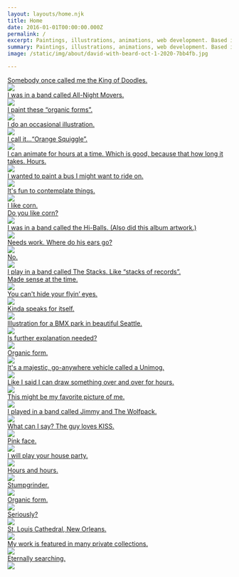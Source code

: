 ```yaml
---
layout: layouts/home.njk
title: Home
date: 2016-01-01T00:00:00.000Z
permalink: /
excerpt: Paintings, illustrations, animations, web development. Based in New Orleans, Louisiana.
summary: Paintings, illustrations, animations, web development. Based in New Orleans, Louisiana.
image: /static/img/about/david-with-beard-oct-1-2020-7bb4fb.jpg

---
```


<div class="grid-home">

<div class="grid-square">
<a href="/animations/">
  <div class="overlay">Somebody once called me the King of Doodles.</div>
  <img src="/static/img/homepage-featured/160628_waver_600.gif"></a></div>
<div class="grid-square">
  <a href="/tags/all-night-movers/">
  <div class="overlay">I was in a band called All-Night Movers.</div>
  <img src="/static/img/homepage-featured/all-night-movers-cover-aug-3-2002.jpg"></a></div>
<div class="grid-square">
<a href="/tags/paintings/">
  <div class="overlay">I paint these &ldquo;organic forms&rdquo;.</div>
  <img src="/static/img/homepage-featured/organicforms.jpg"></a></div>
<div class="grid-square">
<a href="/illustrations/">
  <div class="overlay">I do an occasional illustration.</div>
  <img src="/static/img/homepage-featured/baggyfinal.jpg"></a></div>
<div class="grid-square">
  <a href="/paintings/">
  <div class="overlay">I call it...&ldquo;Orange Squiggle&rdquo;.</div>
  <img src="/static/img/homepage-featured/orangesquiggle02-edit.jpg"></a></div>
<div class="grid-square">
  <a href="/animations/">
  <div class="overlay">I can animate for hours at a time. Which is good, because that how long it takes. Hours.</div>
  <img src="/static/img/homepage-featured/bunnyface-jan-10-2021.gif"></a></div>
<div class="grid-square">
<a href="/paintings/">
  <div class="overlay">I wanted to paint a bus I might want to ride on.</div>
  <img src="/static/img/homepage-featured/bus-painting-sep-24-2019.jpg"></a></div>
<div class="grid-square">
  <a href="/paintings/">
  <div class="overlay">It's fun to contemplate things.</div>
  <img src="/static/img/homepage-featured/bottlecap.jpg"></a></div>
<div class="grid-square">
  <a href="/paintings/">
  <div class="overlay">I like corn.<br>Do you like corn?</div>
  <img src="/static/img/homepage-featured/cornmanreadyfortheworld.jpg"></a></div>
<div class="grid-square">
  <a href="/tags/hi-balls/">
  <div class="overlay">I was in a band called the Hi-Balls. (Also did this album artwork.)</div>
  <img src="/static/img/homepage-featured/coverLoveMusic.jpg"></a></div>
<div class="grid-square">
  <a href="/tags/animations/">
  <div class="overlay">Needs work. Where do his ears go?</div>
  <img src="/static/img/homepage-featured/dailyRar02-redo-improve.gif"></a></div>
<div class="grid-square">
  <a href="/paintings/">
  <div class="overlay">No.</div>
  <img src="/static/img/homepage-featured/negatorygoodbuddy-edit.jpg"></a></div>
<div class="grid-square">
  <a href="/tags/the-stacks/">
  <div class="overlay">I play in a band called The Stacks. Like &ldquo;stacks of records&rdquo;.<br> Made sense at the time.</div>
  <img src="/static/img/homepage-featured/stacks-at-gasa-gasa-edit.jpg"></a></div>
<div class="grid-square">
  <a href="/animations/">
  <div class="overlay">You can't hide your flyin&rsquo; eyes.</div>
  <img src="/static/img/homepage-featured/flyingeyes140709.gif"></a></div>
<div class="grid-square">
  <a href="/tags/paintings/">
  <div class="overlay">Kinda speaks for itself.</div>
  <img src="/static/img/homepage-featured/fuckhead.jpg"></a></div>
<div class="grid-square">
  <a href="/illustrations/">
  <div class="overlay">Illustration for a BMX park in beautiful Seattle.</div>
  <img src="/static/img/homepage-featured/harbo-edit.jpg"></a></div>
<div class="grid-square">
  <a href="/paintings/">
  <div class="overlay">Is further explanation needed?</div>
  <img src="/static/img/homepage-featured/i-dont-like-this-edit.jpg"></a></div>
<div class="grid-square">
  <a href="/paintings/">
  <div class="overlay">Organic form.</div>
  <img src="/static/img/homepage-featured/organicform5-chromeyellow-sq.jpg"></a></div>
<div class="grid-square">
  <a href="/paintings/">
  <div class="overlay">It's a majestic, go-anywhere vehicle called a Unimog.</div>
  <img src="/static/img/homepage-featured/unimog-feb-20-2022.jpg"></a></div>
<div class="grid-square">
  <a href="/animations/">
  <div class="overlay">Like I said I can draw something over and over for hours.</div>
  <img src="/static/img/homepage-featured/head-shaker.gif"></a></div>
<div class="grid-square">
  <a href="/rock/">
  <div class="overlay">This might be my favorite picture of me.</div>
  <img src="/static/img/homepage-featured/all-night-movers-ferrara-window-by-jeff-pounds-edit.jpg"></a></div>
<div class="grid-square">
  <a href="/tags/jimmy-and-the-wolfpack/">
  <div class="overlay">I played in a band called Jimmy and The Wolfpack.</div>
  <img src="/static/img/homepage-featured/jatwp_illustrationonly.png"></a></div>
<div class="grid-square">
  <a href="/paintings/">
  <div class="overlay">What can I say? The guy loves KISS.</div>
  <img src="/static/img/homepage-featured/kissguy2.jpg"></a></div>
<div class="grid-square">
  <a href="/paintings/">
  <div class="overlay">Pink face.</div>
  <img src="/static/img/homepage-featured/pink-face.jpg"></a></div>
<div class="grid-square">
  <a href="/tags/house-shows/">
  <div class="overlay">I will play your house party.</div>
  <img src="/static/img/homepage-featured/all-night-movers-dave-jul-27-2002.jpg"></a></div>
<div class="grid-square">
  <a href="/animations/">
  <div class="overlay">Hours and hours.</div>
  <img src="/static/img/homepage-featured/clockface.gif"></a></div>
<div class="grid-square">
  <a href="/paintings/">
  <div class="overlay">Stumpgrinder.</div>
  <img src="/static/img/homepage-featured/rayco-completed-feb-2-2021.jpg"></a></div>
<div class="grid-square">
  <a href="/paintings/">
  <div class="overlay">Organic form.</div>
  <img src="/static/img/homepage-featured/organic-form-something-jan-17-2021.jpg"></a></div>
<div class="grid-square">
  <a href="/paintings/">
  <div class="overlay">Seriously?</div>
  <img src="/static/img/homepage-featured/seriously-dec-29-2020.jpg"></a></div>
<div class="grid-square">
  <a href="/illustrations/">
  <div class="overlay">St. Louis Cathedral, New Orleans.</div>
  <img src="/static/img/homepage-featured/stloufinal.jpg"></a></div>
<div class="grid-square">
  <a href="/paintings/">
  <div class="overlay">My work is featured in many private collections.</div>
  <img src="/static/img/homepage-featured/upsetguyinbathroom.jpg"></a></div>
<div class="grid-square">
  <a href="/animations/">
  <div class="overlay">Eternally searching.</div>
  <img src="/static/img/homepage-featured/walkcycle.gif"></a></div>

</div>